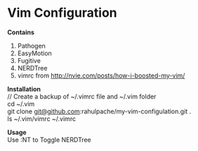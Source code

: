 Vim Configuration
====================

<strong>Contains</strong> <br>
1. Pathogen <br>
2. EasyMotion <br>
3. Fugitive <br>
4. NERDTree <br>
5. vimrc from http://nvie.com/posts/how-i-boosted-my-vim/ <br>

<strong>Installation</strong> <br>
// Create a backup of ~/.vimrc file and ~/.vim folder <br>
cd ~/.vim <br>
git clone git@github.com:rahulpache/my-vim-configulation.git . <br>
ls ~/.vim/vimrc ~/.vimrc <br>

<strong>Usage</strong> <br>
Use :NT to Toggle NERDTree <br>
